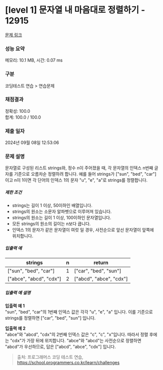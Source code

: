 # [level 1] 문자열 내 마음대로 정렬하기 - 12915 

[문제 링크](https://school.programmers.co.kr/learn/courses/30/lessons/12915) 

### 성능 요약

메모리: 10.1 MB, 시간: 0.07 ms

### 구분

코딩테스트 연습 > 연습문제

### 채점결과

정확성: 100.0<br/>합계: 100.0 / 100.0

### 제출 일자

2024년 09월 08일 12:53:06

### 문제 설명

<p>문자열로 구성된 리스트 strings와, 정수 n이 주어졌을 때, 각 문자열의 인덱스 n번째 글자를 기준으로 오름차순 정렬하려 합니다. 예를 들어 strings가 ["sun", "bed", "car"]이고 n이 1이면 각 단어의 인덱스 1의 문자 "u", "e", "a"로 strings를 정렬합니다.</p>

<h5>제한 조건</h5>

<ul>
<li>strings는 길이 1 이상, 50이하인 배열입니다.</li>
<li>strings의 원소는 소문자 알파벳으로 이루어져 있습니다.</li>
<li>strings의 원소는 길이 1 이상, 100이하인 문자열입니다.</li>
<li>모든 strings의 원소의 길이는 n보다 큽니다.</li>
<li>인덱스 1의 문자가 같은 문자열이 여럿 일 경우, 사전순으로 앞선 문자열이 앞쪽에 위치합니다.</li>
</ul>

<h5>입출력 예</h5>
<table class="table">
        <thead><tr>
<th>strings</th>
<th>n</th>
<th>return</th>
</tr>
</thead>
        <tbody><tr>
<td>["sun", "bed", "car"]</td>
<td>1</td>
<td>["car", "bed", "sun"]</td>
</tr>
<tr>
<td>["abce", "abcd", "cdx"]</td>
<td>2</td>
<td>["abcd", "abce", "cdx"]</td>
</tr>
</tbody>
      </table>
<h5>입출력 예 설명</h5>

<p><strong>입출력 예 1</strong><br>
"sun", "bed", "car"의 1번째 인덱스 값은 각각 "u", "e", "a" 입니다. 이를 기준으로 strings를 정렬하면 ["car", "bed", "sun"] 입니다.</p>

<p><strong>입출력 예 2</strong><br>
"abce"와 "abcd", "cdx"의 2번째 인덱스 값은 "c", "c", "x"입니다. 따라서 정렬 후에는 "cdx"가 가장 뒤에 위치합니다. "abce"와 "abcd"는 사전순으로 정렬하면 "abcd"가 우선하므로, 답은 ["abcd", "abce", "cdx"] 입니다.</p>


> 출처: 프로그래머스 코딩 테스트 연습, https://school.programmers.co.kr/learn/challenges